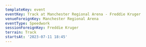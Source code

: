 ```yaml
---
templateKey: event
eventKey: Track at Manchester Regional Arena - Freddie Kruger
venueForeignKey: Manchester Regional Arena
eventType: Speedwork
sessionForeignKey: Freddie Kruger 
terrain: Track
startsAt: '2023-07-11 18:45'
---
```

